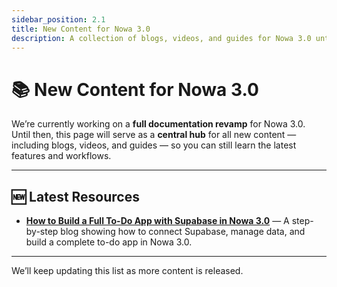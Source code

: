 ```yaml
---
sidebar_position: 2.1
title: New Content for Nowa 3.0
description: A collection of blogs, videos, and guides for Nowa 3.0 until the full documentation revamp.
---
```


# 📚 New Content for Nowa 3.0

We’re currently working on a **full documentation revamp** for Nowa 3.0.  
Until then, this page will serve as a **central hub** for all new content — including blogs, videos, and guides — so you can still learn the latest features and workflows.

---

## 🆕 Latest Resources

- **[How to Build a Full To-Do App with Supabase in Nowa 3.0](https://blog.nowa.dev/build-todo-app-with-supabase-nowa-3)** — A step-by-step blog showing how to connect Supabase, manage data, and build a complete to-do app in Nowa 3.0.

---

We’ll keep updating this list as more content is released.
